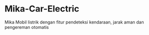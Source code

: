 # Mika-Car-Electric
Mika Mobil listrik dengan fitur pendeteksi kendaraan, jarak aman dan pengereman otomatis
